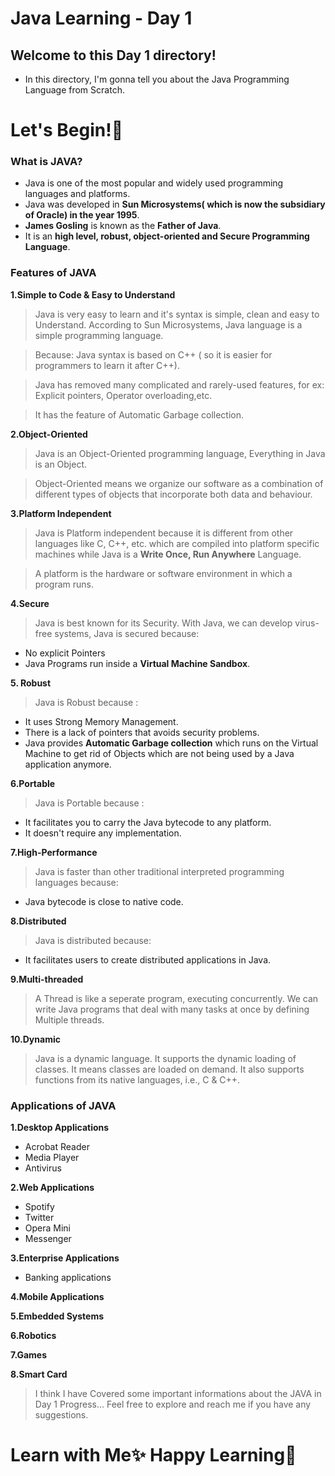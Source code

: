 # Java Learning - Day 1

## Welcome to this Day 1 directory!

- In this directory, I'm gonna tell you about the Java Programming Language from Scratch.

# Let's Begin!🚀

### What is JAVA?

- Java is one of the most popular and widely used programming languages and platforms.
- Java was developed in **Sun Microsystems( which is now the subsidiary of Oracle) in the year 1995**.
- **James Gosling** is known as the **Father of Java**.
- It is an **high level, robust, object-oriented and Secure Programming Language**.

### Features of JAVA

**1.Simple to Code & Easy to Understand**
> Java is very easy to learn and it's syntax is simple, clean and easy to Understand. According to Sun Microsystems, Java language is a simple programming language.

> Because: Java syntax is based on C++ ( so it is easier for programmers to learn it after C++).

> Java has removed many complicated and rarely-used features, for ex: Explicit pointers, Operator overloading,etc.

> It has the feature of Automatic Garbage collection.

**2.Object-Oriented**
> Java is an Object-Oriented programming language, Everything in Java is an Object.

> Object-Oriented means we organize our software as a combination of different types of objects that incorporate both data and behaviour.

**3.Platform Independent**
> Java is Platform independent because it is different from other languages like C, C++, etc. which are compiled into platform specific machines while Java is a **Write Once, Run Anywhere** Language.

> A platform is the hardware or software environment in which a program runs.

**4.Secure**
> Java is best known for its Security. With Java, we can develop virus-free systems, Java is secured because:
- No explicit Pointers
- Java Programs run inside a **Virtual Machine Sandbox**.
  
**5. Robust**
> Java is Robust because :
 - It uses Strong Memory Management.
 - There is a lack of pointers that avoids security problems.
 - Java provides **Automatic Garbage collection** which runs on the Virtual Machine to get rid of Objects which are not being used by a Java application anymore.

**6.Portable**
>Java is Portable because :
 - It facilitates you to carry the Java bytecode to any platform.
 - It doesn't require any implementation.
   
**7.High-Performance**
> Java is faster than other traditional interpreted programming languages because:
- Java bytecode is close to native code.
  
**8.Distributed**
> Java is distributed because:
- It facilitates users to create distributed applications in Java.
  
**9.Multi-threaded**
> A Thread is like a seperate program, executing concurrently. We can write Java programs that deal with many tasks at once by defining Multiple threads.

**10.Dynamic**
> Java is a dynamic language. It supports the dynamic loading of classes. It means classes are loaded on demand. It also supports functions from its native languages, i.e., C & C++.

### Applications of JAVA

**1.Desktop Applications**
- Acrobat Reader
- Media Player
- Antivirus

**2.Web Applications**
- Spotify
- Twitter
- Opera Mini
- Messenger

**3.Enterprise Applications**
- Banking applications

**4.Mobile Applications**

**5.Embedded Systems**

**6.Robotics**

**7.Games**

**8.Smart Card**

> I think I have Covered some important informations about the JAVA in Day 1 Progress...
 Feel free to explore and reach me if you have any suggestions.

# Learn with Me✨ Happy Learning🌟
